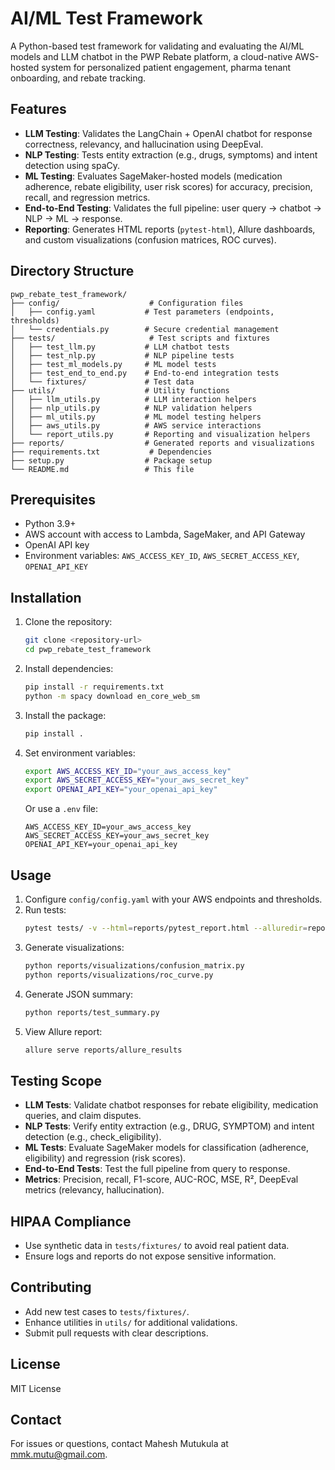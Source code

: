 #  AI/ML Test Framework

A Python-based test framework for validating and evaluating the AI/ML models and LLM chatbot in the PWP Rebate platform, a cloud-native AWS-hosted system for personalized patient engagement, pharma tenant onboarding, and rebate tracking.

## Features
- **LLM Testing**: Validates the LangChain + OpenAI chatbot for response correctness, relevancy, and hallucination using DeepEval.
- **NLP Testing**: Tests entity extraction (e.g., drugs, symptoms) and intent detection using spaCy.
- **ML Testing**: Evaluates SageMaker-hosted models (medication adherence, rebate eligibility, user risk scores) for accuracy, precision, recall, and regression metrics.
- **End-to-End Testing**: Validates the full pipeline: user query → chatbot → NLP → ML → response.
- **Reporting**: Generates HTML reports (`pytest-html`), Allure dashboards, and custom visualizations (confusion matrices, ROC curves).

## Directory Structure
```
pwp_rebate_test_framework/
├── config/                    # Configuration files
│   ├── config.yaml           # Test parameters (endpoints, thresholds)
│   └── credentials.py        # Secure credential management
├── tests/                     # Test scripts and fixtures
│   ├── test_llm.py           # LLM chatbot tests
│   ├── test_nlp.py           # NLP pipeline tests
│   ├── test_ml_models.py     # ML model tests
│   ├── test_end_to_end.py    # End-to-end integration tests
│   └── fixtures/             # Test data
├── utils/                    # Utility functions
│   ├── llm_utils.py          # LLM interaction helpers
│   ├── nlp_utils.py          # NLP validation helpers
│   ├── ml_utils.py           # ML model testing helpers
│   ├── aws_utils.py          # AWS service interactions
│   └── report_utils.py       # Reporting and visualization helpers
├── reports/                  # Generated reports and visualizations
├── requirements.txt           # Dependencies
├── setup.py                  # Package setup
└── README.md                 # This file
```

## Prerequisites
- Python 3.9+
- AWS account with access to Lambda, SageMaker, and API Gateway
- OpenAI API key
- Environment variables: `AWS_ACCESS_KEY_ID`, `AWS_SECRET_ACCESS_KEY`, `OPENAI_API_KEY`

## Installation
1. Clone the repository:
   ```bash
   git clone <repository-url>
   cd pwp_rebate_test_framework
   ```
2. Install dependencies:
   ```bash
   pip install -r requirements.txt
   python -m spacy download en_core_web_sm
   ```
3. Install the package:
   ```bash
   pip install .
   ```
4. Set environment variables:
   ```bash
   export AWS_ACCESS_KEY_ID="your_aws_access_key"
   export AWS_SECRET_ACCESS_KEY="your_aws_secret_key"
   export OPENAI_API_KEY="your_openai_api_key"
   ```
   Or use a `.env` file:
   ```
   AWS_ACCESS_KEY_ID=your_aws_access_key
   AWS_SECRET_ACCESS_KEY=your_aws_secret_key
   OPENAI_API_KEY=your_openai_api_key
   ```

## Usage
1. Configure `config/config.yaml` with your AWS endpoints and thresholds.
2. Run tests:
   ```bash
   pytest tests/ -v --html=reports/pytest_report.html --alluredir=reports/allure_results
   ```
3. Generate visualizations:
   ```bash
   python reports/visualizations/confusion_matrix.py
   python reports/visualizations/roc_curve.py
   ```
4. Generate JSON summary:
   ```bash
   python reports/test_summary.py
   ```
5. View Allure report:
   ```bash
   allure serve reports/allure_results
   ```

## Testing Scope
- **LLM Tests**: Validate chatbot responses for rebate eligibility, medication queries, and claim disputes.
- **NLP Tests**: Verify entity extraction (e.g., DRUG, SYMPTOM) and intent detection (e.g., check_eligibility).
- **ML Tests**: Evaluate SageMaker models for classification (adherence, eligibility) and regression (risk scores).
- **End-to-End Tests**: Test the full pipeline from query to response.
- **Metrics**: Precision, recall, F1-score, AUC-ROC, MSE, R², DeepEval metrics (relevancy, hallucination).

## HIPAA Compliance
- Use synthetic data in `tests/fixtures/` to avoid real patient data.
- Ensure logs and reports do not expose sensitive information.

## Contributing
- Add new test cases to `tests/fixtures/`.
- Enhance utilities in `utils/` for additional validations.
- Submit pull requests with clear descriptions.

## License
MIT License

## Contact
For issues or questions, contact Mahesh Mutukula at mmk.mutu@gmail.com.
